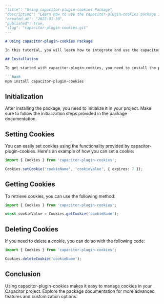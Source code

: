 ```md
---
"title": "Using capacitor-plugin-cookies Package",
"description": "Learn how to use the capacitor-plugin-cookies package in your Capacitor project.",
"created_at": "2022-01-30",
"published": true,
"slug": "capacitor-plugin-cookies.git"
---

# Using capacitor-plugin-cookies Package

In this tutorial, you will learn how to integrate and use the capacitor-plugin-cookies package in your Capacitor project to manage cookies efficiently.

## Installation

To get started with capacitor-plugin-cookies, you need to install the package in your project. Run the following command in your terminal:

```bash
npm install capacitor-plugin-cookies
```

## Initialization

After installing the package, you need to initialize it in your project. Make sure to follow the initialization steps provided in the package documentation.

## Setting Cookies

You can easily set cookies using the functionality provided by capacitor-plugin-cookies. Here's an example of how you can set a cookie:

```typescript
import { Cookies } from 'capacitor-plugin-cookies';

Cookies.setCookie('cookieName', 'cookieValue', { expires: 7 });
```

## Getting Cookies

To retrieve cookies, you can use the following method:

```typescript
import { Cookies } from 'capacitor-plugin-cookies';

const cookieValue = Cookies.getCookie('cookieName');
```

## Deleting Cookies

If you need to delete a cookie, you can do so with the following code:

```typescript
import { Cookies } from 'capacitor-plugin-cookies';

Cookies.deleteCookie('cookieName');
```

## Conclusion

Using capacitor-plugin-cookies makes it easy to manage cookies in your Capacitor project. Explore the package documentation for more advanced features and customization options.
```
